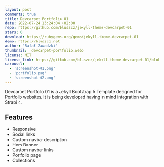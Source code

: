 ```yaml
---
layout: post
comments: true
title: Devcarpet Portfolio 01
date: 2022-07-24 13:24:04 +02:00
repo: https://github.com/bluszcz/jekyll-theme-devcarpet-01
stars: 0
download: https://rubygems.org/gems/jekyll-theme-devcarpet-01
demo: https://bluszcz.net
author: "Rafał Zawadzki"
thumbnail:  devcarpet-portfolio.webp
license: MIT
license_link: https://github.com/bluszcz/jekyll-theme-devcarpet-01/blob/main/LICENSE.txt
carousel:
  - 'screenshot-01.png'
  - 'portfolio.png'
  - 'screenshot-02.png'
---
```


Devcarpet Portfolio 01 is a Jekyll Bootstrap 5 Template designed for Portfolio websites. It is being developed having in mind integration with Strapi 4.

## Features

* Responsive
* Social links
* Custom navbar description
* Hero Banner
* Custom navbar links
* Portfolio page
* Collections
